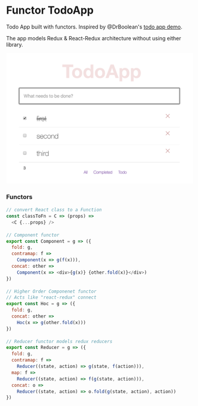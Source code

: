# Functor TodoApp

Todo App built with functors. Inspired by @DrBoolean's [todo app demo](https://jsfiddle.net/cnsn8yk2/9/).

The app models Redux & React-Redux architecture without using either library. 

![todoapp image](/img/todoapp.png)

### Functors

```js
// convert React class to a Function
const classToFn = C => (props) => 
  <C {...props} />

// Component functor
export const Component = g => ({
  fold: g,
  contramap: f =>
    Component(x => g(f(x))),
  concat: other =>
    Component(x => <div>{g(x)} {other.fold(x)}</div>)
})

// Higher Order Componenet functor
// Acts like "react-redux" connect
export const Hoc = g => ({
  fold: g,
  concat: other =>
    Hoc(x => g(other.fold(x)))
})

// Reducer functor models redux reducers
export const Reducer = g => ({
  fold: g,
  contramap: f =>
    Reducer((state, action) => g(state, f(action))),
  map: f =>
    Reducer((state, action) => f(g(state, action))),
  concat: o =>
    Reducer((state, action) => o.fold(g(state, action), action))
})
```

